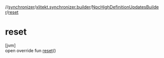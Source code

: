 //[synchronizer](../../../index.md)/[xlitekt.synchronizer.builder](../index.md)/[NpcHighDefinitionUpdatesBuilder](index.md)/[reset](reset.md)

# reset

[jvm]\
open override fun [reset](reset.md)()
